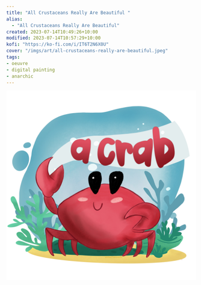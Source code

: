 ```yaml
---
title: "All Crustaceans Really Are Beautiful "
alias:
  - "All Crustaceans Really Are Beautiful"
created: 2023-07-14T10:49:26+10:00
modified: 2023-07-14T10:57:29+10:00
kofi: "https://ko-fi.com/i/IT6T2N6X0U"
cover: "/imgs/art/all-crustaceans-really-are-beautiful.jpeg"
tags:
- oeuvre
- digital painting
- anarchic
---
```


![all-crustaceans-really-are-beautiful](/imgs/art/all-crustaceans-really-are-beautiful.jpeg)